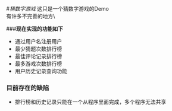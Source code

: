 #*猜数字游戏*
这只是一个猜数字游戏的Demo\
有许多不完善的地方\

###**现在实现的功能如下**
* 通过用户名注册用户
* 最少猜题次数排行榜
* 最佳评论记录排行榜
* 最多游戏次数排行榜
* 用户历史记录查询功能

### **目前存在的缺陷**
* 排行榜和历史记录只能在一个从程序里面完成，多个程序无法共享